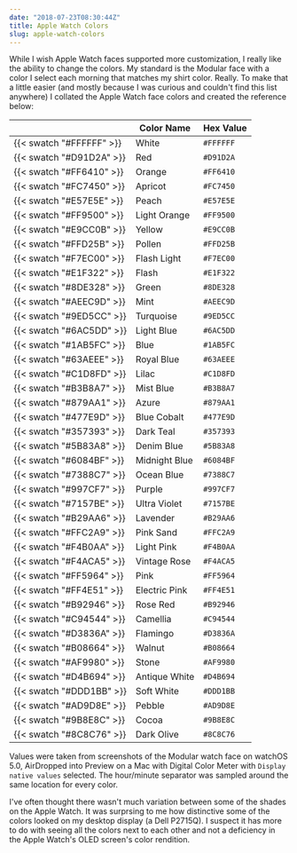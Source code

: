 ```yaml
---
date: "2018-07-23T08:30:44Z"
title: Apple Watch Colors
slug: apple-watch-colors
---
```


While I wish Apple Watch faces supported more customization, I really like the ability to change the colors. My standard is the Modular face with a color I select each morning that matches my shirt color. Really. To make that a little easier (and mostly because I was curious and couldn't find this list anywhere) I collated the Apple Watch face colors and created the reference below:

| | Color Name | Hex Value |
|-|------------|-----------|
| {{< swatch "#FFFFFF" >}} | White | `#FFFFFF` |
| {{< swatch "#D91D2A" >}} | Red | `#D91D2A` |
| {{< swatch "#FF6410" >}} | Orange | `#FF6410` |
| {{< swatch "#FC7450" >}} | Apricot | `#FC7450` |
| {{< swatch "#E57E5E" >}} | Peach | `#E57E5E` |
| {{< swatch "#FF9500" >}} | Light Orange | `#FF9500` |
| {{< swatch "#E9CC0B" >}} | Yellow | `#E9CC0B` |
| {{< swatch "#FFD25B" >}} | Pollen | `#FFD25B` |
| {{< swatch "#F7EC00" >}} | Flash Light | `#F7EC00` |
| {{< swatch "#E1F322" >}} | Flash | `#E1F322` |
| {{< swatch "#8DE328" >}} | Green | `#8DE328` |
| {{< swatch "#AEEC9D" >}} | Mint | `#AEEC9D` |
| {{< swatch "#9ED5CC" >}} | Turquoise | `#9ED5CC` |
| {{< swatch "#6AC5DD" >}} | Light Blue | `#6AC5DD` |
| {{< swatch "#1AB5FC" >}} | Blue | `#1AB5FC` |
| {{< swatch "#63AEEE" >}} | Royal Blue | `#63AEEE` |
| {{< swatch "#C1D8FD" >}} | Lilac | `#C1D8FD` |
| {{< swatch "#B3B8A7" >}} | Mist Blue | `#B3B8A7` |
| {{< swatch "#879AA1" >}} | Azure | `#879AA1` |
| {{< swatch "#477E9D" >}} | Blue Cobalt | `#477E9D` |
| {{< swatch "#357393" >}} | Dark Teal | `#357393` |
| {{< swatch "#5B83A8" >}} | Denim Blue | `#5B83A8` |
| {{< swatch "#6084BF" >}} | Midnight Blue | `#6084BF` |
| {{< swatch "#7388C7" >}} | Ocean Blue | `#7388C7` |
| {{< swatch "#997CF7" >}} | Purple | `#997CF7` |
| {{< swatch "#7157BE" >}} | Ultra Violet | `#7157BE` |
| {{< swatch "#B29AA6" >}} | Lavender | `#B29AA6` |
| {{< swatch "#FFC2A9" >}} | Pink Sand | `#FFC2A9` |
| {{< swatch "#F4B0AA" >}} | Light Pink | `#F4B0AA` |
| {{< swatch "#F4ACA5" >}} | Vintage Rose | `#F4ACA5` |
| {{< swatch "#FF5964" >}} | Pink | `#FF5964` |
| {{< swatch "#FF4E51" >}} | Electric Pink | `#FF4E51` |
| {{< swatch "#B92946" >}} | Rose Red | `#B92946` |
| {{< swatch "#C94544" >}} | Camellia | `#C94544` |
| {{< swatch "#D3836A" >}} | Flamingo | `#D3836A` |
| {{< swatch "#B08664" >}} | Walnut | `#B08664` |
| {{< swatch "#AF9980" >}} | Stone | `#AF9980` |
| {{< swatch "#D4B694" >}} | Antique White | `#D4B694` |
| {{< swatch "#DDD1BB" >}} | Soft White | `#DDD1BB` |
| {{< swatch "#AD9D8E" >}} | Pebble | `#AD9D8E` |
| {{< swatch "#9B8E8C" >}} | Cocoa | `#9B8E8C` |
| {{< swatch "#8C8C76" >}} | Dark Olive | `#8C8C76` |

Values were taken from screenshots of the Modular watch face on watchOS 5.0, AirDropped into Preview on a Mac with Digital Color Meter with `Display native values` selected. The hour/minute separator was sampled around the same location for every color.

I've often thought there wasn't much variation between some of the shades on the Apple Watch. It was surprsing to me how distinctive some of the colors looked on my desktop display (a Dell P2715Q). I suspect it has more to do with seeing all the colors next to each other and not a deficiency in the Apple Watch's OLED screen's color rendition.
